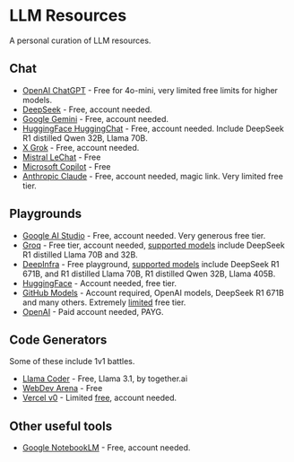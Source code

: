 # LLM Resources

A personal curation of LLM resources.

## Chat

- [OpenAI ChatGPT](https://chat.openai.com) - Free for 4o-mini, very limited free limits for higher models.
- [DeepSeek](https://chat.deepseek.com/) - Free, account needed.
- [Google Gemini](https://gemini.google.com/app) - Free, account needed.
- [HuggingFace HuggingChat](https://huggingface.co/chat/) - Free, account needed. Include DeepSeek R1 distilled Qwen 32B, Llama 70B.
- [X Grok](https://grok.com/) - Free, account needed.
- [Mistral LeChat](https://chat.mistral.ai/chat) - Free
- [Microsoft Copilot](https://copilot.microsoft.com/) - Free
- [Anthropic Claude](https://claude.ai/) - Free, account needed, magic link. Very limited free tier.

## Playgrounds

- [Google AI Studio](https://aistudio.google.com/) - Free, account needed. Very generous free tier.
- [Groq](https://console.groq.com/) - Free tier, account needed, [supported models](https://console.groq.com/docs/models) include DeepSeek R1 distilled Llama 70B and 32B.
- [DeepInfra](https://deepinfra.com/chat) - Free playground, [supported models](https://deepinfra.com/models) include DeepSeek R1 671B, and R1 distilled Llama 70B, R1 distilled Qwen 32B, Llama 405B.
- [HuggingFace](https://huggingface.co/playground) - Account needed, free tier.
- [GitHub Models](https://github.com/marketplace/models) - Account required, OpenAI models, DeepSeek R1 671B and many others. Extremely [limited]((https://docs.github.com/en/github-models/prototyping-with-ai-models#rate-limits)) free tier.
- [OpenAI](https://platform.openai.com/playground) - Paid account needed, PAYG.

## Code Generators

Some of these include 1v1 battles.

- [Llama Coder](https://llamacoder.together.ai/) - Free, Llama 3.1, by together.ai
- [WebDev Arena](https://web.lmarena.ai/) - Free
- [Vercel v0](https://v0.dev/) - Limited [free](https://v0.dev/pricing), account needed.

## Other useful tools

- [Google NotebookLM](https://notebooklm.google.com/) - Free, account needed.
